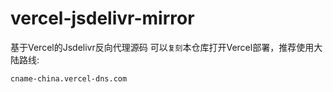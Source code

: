 # vercel-jsdelivr-mirror
基于Vercel的Jsdelivr反向代理源码
可以`复刻`本仓库打开Vercel部署，推荐使用大陆路线:
```txt
cname-china.vercel-dns.com
```
